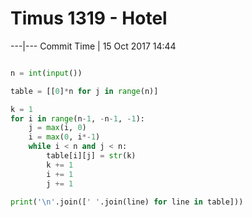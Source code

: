 # Timus 1319 - Hotel






---|---
Commit Time | 15 Oct 2017 14:44

```py

n = int(input())

table = [[0]*n for j in range(n)]

k = 1
for i in range(n-1, -n-1, -1):
    j = max(i, 0)
    i = max(0, i*-1)
    while i < n and j < n:
        table[i][j] = str(k)
        k += 1
        i += 1
        j += 1

print('\n'.join([' '.join(line) for line in table]))

```
